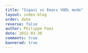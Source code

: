 ```yaml
---
title: "Sigasi vs Emacs VHDL mode"
layout: index-blog
order: date
reverse: false
author: Philippe Faes
date: 2012-03-30
comments: true
bannerad: true
---
```


